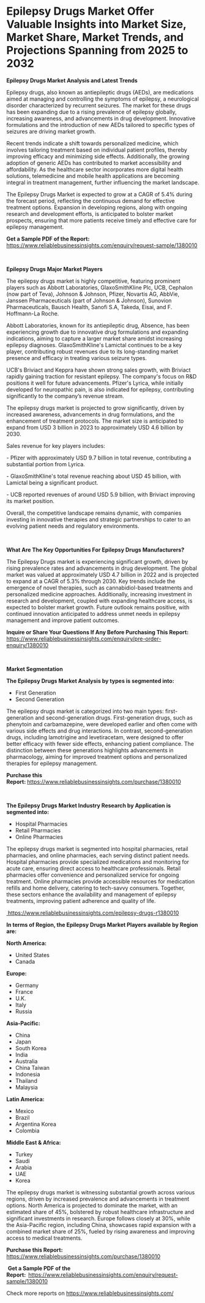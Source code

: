 <p><h1>Epilepsy Drugs Market Offer Valuable Insights into Market Size, Market Share, Market Trends, and Projections Spanning from 2025 to 2032</h1></p><p><strong>Epilepsy Drugs Market Analysis and Latest Trends</strong></p>
<p><p>Epilepsy drugs, also known as antiepileptic drugs (AEDs), are medications aimed at managing and controlling the symptoms of epilepsy, a neurological disorder characterized by recurrent seizures. The market for these drugs has been expanding due to a rising prevalence of epilepsy globally, increasing awareness, and advancements in drug development. Innovative formulations and the introduction of new AEDs tailored to specific types of seizures are driving market growth. </p><p>Recent trends indicate a shift towards personalized medicine, which involves tailoring treatment based on individual patient profiles, thereby improving efficacy and minimizing side effects. Additionally, the growing adoption of generic AEDs has contributed to market accessibility and affordability. As the healthcare sector incorporates more digital health solutions, telemedicine and mobile health applications are becoming integral in treatment management, further influencing the market landscape.</p><p>The Epilepsy Drugs Market is expected to grow at a CAGR of 5.4% during the forecast period, reflecting the continuous demand for effective treatment options. Expansion in developing regions, along with ongoing research and development efforts, is anticipated to bolster market prospects, ensuring that more patients receive timely and effective care for epilepsy management.</p></p>
<p><strong>Get a Sample PDF of the Report:&nbsp;</strong> <a href="https://www.reliablebusinessinsights.com/enquiry/request-sample/1380010?utm_campaign=2117&utm_medium=2&utm_source=Github&utm_content=ia&utm_term=03032025&utm_id=epilepsy-drugs">https://www.reliablebusinessinsights.com/enquiry/request-sample/1380010</a></p>
<p>&nbsp;</p>
<p><strong>Epilepsy Drugs Major Market Players</strong></p>
<p><p>The epilepsy drugs market is highly competitive, featuring prominent players such as Abbott Laboratories, GlaxoSmithKline Plc, UCB, Cephalon (now part of Teva), Johnson & Johnson, Pfizer, Novartis AG, AbbVie, Janssen Pharmaceuticals (part of Johnson & Johnson), Sunovion Pharmaceuticals, Bausch Health, Sanofi S.A, Takeda, Eisai, and F. Hoffmann-La Roche.</p><p>Abbott Laboratories, known for its antiepileptic drug, Absence, has been experiencing growth due to innovative drug formulations and expanding indications, aiming to capture a larger market share amidst increasing epilepsy diagnoses. GlaxoSmithKline's Lamictal continues to be a key player, contributing robust revenues due to its long-standing market presence and efficacy in treating various seizure types.</p><p>UCB's Briviact and Keppra have shown strong sales growth, with Briviact rapidly gaining traction for resistant epilepsy. The company's focus on R&D positions it well for future advancements. Pfizer's Lyrica, while initially developed for neuropathic pain, is also indicated for epilepsy, contributing significantly to the company’s revenue stream.</p><p>The epilepsy drugs market is projected to grow significantly, driven by increased awareness, advancements in drug formulations, and the enhancement of treatment protocols. The market size is anticipated to expand from USD 3 billion in 2023 to approximately USD 4.6 billion by 2030.</p><p>Sales revenue for key players includes: </p><p>- Pfizer with approximately USD 9.7 billion in total revenue, contributing a substantial portion from Lyrica.</p><p>- GlaxoSmithKline's total revenue reaching about USD 45 billion, with Lamictal being a significant product.</p><p>- UCB reported revenues of around USD 5.9 billion, with Briviact improving its market position.</p><p>Overall, the competitive landscape remains dynamic, with companies investing in innovative therapies and strategic partnerships to cater to an evolving patient needs and regulatory environments.</p></p>
<p>&nbsp;</p>
<p><strong>What Are The Key Opportunities For Epilepsy Drugs Manufacturers?</strong></p>
<p><p>The Epilepsy Drugs market is experiencing significant growth, driven by rising prevalence rates and advancements in drug development. The global market was valued at approximately USD 4.7 billion in 2022 and is projected to expand at a CAGR of 5.3% through 2030. Key trends include the emergence of novel therapies, such as cannabidiol-based treatments and personalized medicine approaches. Additionally, increasing investment in research and development, coupled with expanding healthcare access, is expected to bolster market growth. Future outlook remains positive, with continued innovation anticipated to address unmet needs in epilepsy management and improve patient outcomes.</p></p>
<p><strong>Inquire or Share Your Questions If Any Before Purchasing This Report:</strong> <a href="https://www.reliablebusinessinsights.com/enquiry/pre-order-enquiry/1380010?utm_campaign=2117&utm_medium=2&utm_source=Github&utm_content=ia&utm_term=03032025&utm_id=epilepsy-drugs">https://www.reliablebusinessinsights.com/enquiry/pre-order-enquiry/1380010</a></p>
<p>&nbsp;</p>
<p><strong>Market Segmentation</strong></p>
<p><strong>The Epilepsy Drugs Market Analysis by types is segmented into:</strong></p>
<p><ul><li>First Generation</li><li>Second Generation</li></ul></p>
<p><p>The epilepsy drugs market is categorized into two main types: first-generation and second-generation drugs. First-generation drugs, such as phenytoin and carbamazepine, were developed earlier and often come with various side effects and drug interactions. In contrast, second-generation drugs, including lamotrigine and levetiracetam, were designed to offer better efficacy with fewer side effects, enhancing patient compliance. The distinction between these generations highlights advancements in pharmacology, aiming for improved treatment options and personalized therapies for epilepsy management.</p></p>
<p><strong>Purchase this Report:&nbsp;</strong><a href="https://www.reliablebusinessinsights.com/purchase/1380010?utm_campaign=2117&utm_medium=2&utm_source=Github&utm_content=ia&utm_term=03032025&utm_id=epilepsy-drugs">https://www.reliablebusinessinsights.com/purchase/1380010</a></p>
<p>&nbsp;</p>
<p><strong>The Epilepsy Drugs Market Industry Research by Application is segmented into:</strong></p>
<p><ul><li>Hospital Pharmacies</li><li>Retail Pharmacies</li><li>Online Pharmacies</li></ul></p>
<p><p>The epilepsy drugs market is segmented into hospital pharmacies, retail pharmacies, and online pharmacies, each serving distinct patient needs. Hospital pharmacies provide specialized medications and monitoring for acute care, ensuring direct access to healthcare professionals. Retail pharmacies offer convenience and personalized service for ongoing treatment. Online pharmacies provide accessible resources for medication refills and home delivery, catering to tech-savvy consumers. Together, these sectors enhance the availability and management of epilepsy treatments, improving patient adherence and quality of life.</p></p>
<p><a href="https://www.reliablebusinessinsights.com/epilepsy-drugs-r1380010?utm_campaign=2117&utm_medium=2&utm_source=Github&utm_content=ia&utm_term=03032025&utm_id=epilepsy-drugs">&nbsp;https://www.reliablebusinessinsights.com/epilepsy-drugs-r1380010</a></p>
<p><strong>In terms of Region, the Epilepsy Drugs Market Players available by Region are:</strong></p>
<p>
    <p> <strong> North America: </strong>
        <ul>
            <li>United States</li>
            <li>Canada</li>
        </ul>
        </p> 
    <p> <strong> Europe: </strong>
        <ul>
            <li>Germany</li>
            <li>France</li>
            <li>U.K.</li>
            <li>Italy</li>
            <li>Russia</li>
        </ul>
        </p> 
    <p> <strong> Asia-Pacific: </strong>
        <ul>
            <li>China</li>
            <li>Japan</li>
            <li>South Korea</li>
            <li>India</li>
            <li>Australia</li>
            <li>China Taiwan</li>
            <li>Indonesia</li>
            <li>Thailand</li>
            <li>Malaysia</li>
        </ul>
        </p> 
    <p> <strong> Latin America: </strong>
        <ul>
            <li>Mexico</li>
            <li>Brazil</li>
            <li>Argentina Korea</li>
            <li>Colombia</li>
        </ul>
        </p> 
    <p> <strong> Middle East & Africa: </strong>
        <ul>
            <li>Turkey</li>
            <li>Saudi</li>
            <li>Arabia</li>
            <li>UAE</li>
            <li>Korea</li>
        </ul>
    </p>
    </p>
<p><p>The epilepsy drugs market is witnessing substantial growth across various regions, driven by increased prevalence and advancements in treatment options. North America is projected to dominate the market, with an estimated share of 45%, bolstered by robust healthcare infrastructure and significant investments in research. Europe follows closely at 30%, while the Asia-Pacific region, including China, showcases rapid expansion with a combined market share of 25%, fueled by rising awareness and improving access to medical treatments.</p></p>
<p><strong>Purchase this Report: </strong><a href="https://www.reliablebusinessinsights.com/purchase/1380010?utm_campaign=2117&utm_medium=2&utm_source=Github&utm_content=ia&utm_term=03032025&utm_id=epilepsy-drugs">https://www.reliablebusinessinsights.com/purchase/1380010</a></p>
<p>&nbsp;<strong>Get a Sample PDF of the Report:&nbsp;&nbsp;</strong><a href="https://www.reliablebusinessinsights.com/enquiry/request-sample/1380010?utm_campaign=2117&utm_medium=2&utm_source=Github&utm_content=ia&utm_term=03032025&utm_id=epilepsy-drugs">https://www.reliablebusinessinsights.com/enquiry/request-sample/1380010</a></p>
<p><strong></strong></p>
<p>Check more reports on <a href="https://www.reliablebusinessinsights.com/?utm_campaign=2117&utm_medium=2&utm_source=Github&utm_content=ia&utm_term=03032025&utm_id=epilepsy-drugs">https://www.reliablebusinessinsights.com/</a></p>